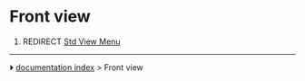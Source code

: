 # Front view
1.  REDIRECT [Std View Menu](Std_View_Menu.md)



---
⏵ [documentation index](../README.md) > Front view
